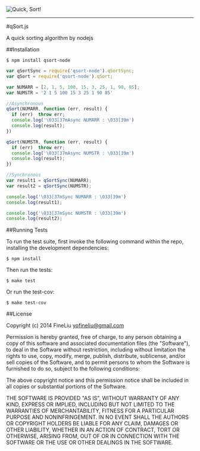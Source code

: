 
![Quick, Sort!](http://learnyousomeerlang.com/static/img/quicksort.png)   


----------


#qSort.js


A quick sorting algorithm by nodejs

##Installation

    $ npm install qsort-node 
    
```js
var qSortSync = require('qsort-node').qSortSync;
var qSort = require('qsort-node').qSort;

var NUMARR = [2, 1, 5, 100, 15, 3, 25, 1, 90, 85];
var NUMSTR = '2 1 5 100 15 3 25 1 90 85'

//Asynchronous
qSort(NUMARR, function (err, result) {
  if (err)  throw err;
  console.log('\033[37mAsync NUMARR : \033[39m')
  console.log(result);
})

qSort(NUMSTR, function (err, result) {
  if (err)  throw err;
  console.log('\033[37mAsync NUMSTR : \033[39m')
  console.log(result);
})

//Synchronous
var result1 = qSortSync(NUMARR);
var result2 = qSortSync(NUMSTR);

console.log('\033[37mSync NUMARR : \033[39m')
console.log(result1);

console.log('\033[37mSync NUMSTR : \033[39m')
console.log(result2);
```

##Running Tests

To run the test suite, first invoke the following command within the repo, installing the development dependencies:

    $ npm install
    
Then run the tests:

    $ make test
    
Or run the test-cov:

    $ make test-cov
    
##License

Copyright (c) 2014 FineLiu <yofineliu@gmail.com>

Permission is hereby granted, free of charge, to any person obtaining a copy
of this software and associated documentation files (the &quot;Software&quot;), to deal
in the Software without restriction, including without limitation the rights
to use, copy, modify, merge, publish, distribute, sublicense, and/or sell
copies of the Software, and to permit persons to whom the Software is
furnished to do so, subject to the following conditions:

The above copyright notice and this permission notice shall be included in
all copies or substantial portions of the Software.

THE SOFTWARE IS PROVIDED &quot;AS IS&quot;, WITHOUT WARRANTY OF ANY KIND, EXPRESS OR
IMPLIED, INCLUDING BUT NOT LIMITED TO THE WARRANTIES OF MERCHANTABILITY,
FITNESS FOR A PARTICULAR PURPOSE AND NONINFRINGEMENT. IN NO EVENT SHALL THE
AUTHORS OR COPYRIGHT HOLDERS BE LIABLE FOR ANY CLAIM, DAMAGES OR OTHER
LIABILITY, WHETHER IN AN ACTION OF CONTRACT, TORT OR OTHERWISE, ARISING FROM,
OUT OF OR IN CONNECTION WITH THE SOFTWARE OR THE USE OR OTHER DEALINGS IN
THE SOFTWARE.
